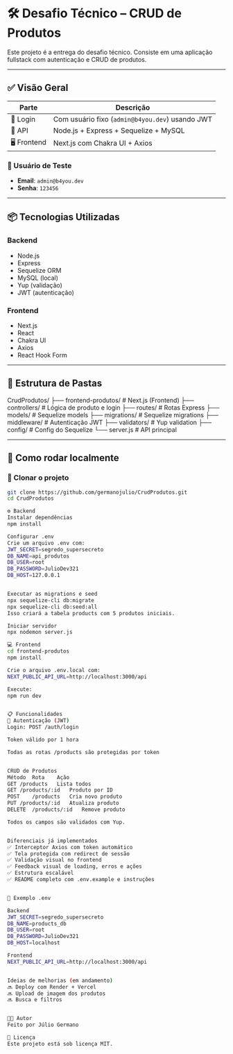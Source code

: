 # 🛠️ Desafio Técnico – CRUD de Produtos

Este projeto é a entrega do desafio técnico. Consiste em uma aplicação fullstack com autenticação e CRUD de produtos.

---

## ✅ Visão Geral

| Parte       | Descrição                                         |
|-------------|---------------------------------------------------|
| 🔐 Login    | Com usuário fixo (`admin@b4you.dev`) usando JWT   |
| 🔧 API      | Node.js + Express + Sequelize + MySQL             |
| 🖥️ Frontend | Next.js com Chakra UI + Axios                     |

### 🧪 Usuário de Teste

- **Email**: `admin@b4you.dev`  
- **Senha**: `123456`

---

## 📦 Tecnologias Utilizadas

### Backend

- Node.js
- Express
- Sequelize ORM
- MySQL (local)
- Yup (validação)
- JWT (autenticação)

### Frontend

- Next.js
- React
- Chakra UI
- Axios
- React Hook Form

---

## 📁 Estrutura de Pastas

CrudProdutos/
├── frontend-produtos/ # Next.js (Frontend)
├── controllers/ # Lógica de produto e login
├── routes/ # Rotas Express
├── models/ # Sequelize models
├── migrations/ # Sequelize migrations
├── middleware/ # Autenticação JWT
├── validators/ # Yup validation
├── config/ # Config do Sequelize
└── server.js # API principal

---

## 🚀 Como rodar localmente

### 🧩 Clonar o projeto

```bash
git clone https://github.com/germanojulio/CrudProdutos.git
cd CrudProdutos

⚙️ Backend
Instalar dependências
npm install

Configurar .env
Crie um arquivo .env com:
JWT_SECRET=segredo_supersecreto
DB_NAME=api_produtos
DB_USER=root
DB_PASSWORD=JulioDev321
DB_HOST=127.0.0.1


Executar as migrations e seed
npx sequelize-cli db:migrate
npx sequelize-cli db:seed:all
Isso criará a tabela products com 5 produtos iniciais.

Iniciar servidor
npx nodemon server.js

💻 Frontend
cd frontend-produtos
npm install

Crie o arquivo .env.local com:
NEXT_PUBLIC_API_URL=http://localhost:3000/api

Execute:
npm run dev


📋 Funcionalidades
🔐 Autenticação (JWT)
Login: POST /auth/login

Token válido por 1 hora

Todas as rotas /products são protegidas por token


CRUD de Produtos
Método	Rota	Ação
GET	/products	Lista todos
GET	/products/:id	Produto por ID
POST	/products	Cria novo produto
PUT	/products/:id	Atualiza produto
DELETE	/products/:id	Remove produto

Todos os campos são validados com Yup.


Diferenciais já implementados
✅ Interceptor Axios com token automático
✅ Tela protegida com redirect de sessão
✅ Validação visual no frontend
✅ Feedback visual de loading, erros e ações
✅ Estrutura escalável
✅ README completo com .env.example e instruções


📁 Exemplo .env

Backend
JWT_SECRET=segredo_supersecreto
DB_NAME=products_db
DB_USER=root
DB_PASSWORD=JulioDev321
DB_HOST=localhost

Frontend
NEXT_PUBLIC_API_URL=http://localhost:3000/api


Ideias de melhorias (em andamento)
🔜 Deploy com Render + Vercel
🔜 Upload de imagem dos produtos
🔜 Busca e filtros


👨‍💻 Autor
Feito por Júlio Germano

📝 Licença
Este projeto está sob licença MIT.
